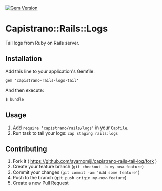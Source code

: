 [![Gem Version](https://img.shields.io/gem/v/capistrano-rails-logs-tail.svg)](https://rubygems.org/gems/capistrano-rails-logs-tail)

# Capistrano::Rails::Logs

Tail logs from Ruby on Rails server.

## Installation

Add this line to your application's Gemfile:

    gem 'capistrano-rails-logs-tail'

And then execute:

    $ bundle

## Usage

1. Add `require 'capistrano/rails/logs'` in your `Capfile`.
2. Run task to tail your logs: `cap staging rails:logs`

## Contributing

1. Fork it ( https://github.com/ayamomiji/capistrano-rails-tail-log/fork )
2. Create your feature branch (`git checkout -b my-new-feature`)
3. Commit your changes (`git commit -am 'Add some feature'`)
4. Push to the branch (`git push origin my-new-feature`)
5. Create a new Pull Request
